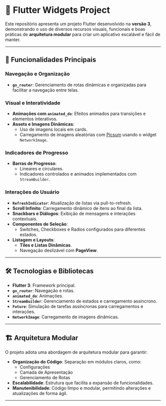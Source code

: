 # 📱 Flutter Widgets Project

Este repositório apresenta um projeto Flutter desenvolvido na **versão 3**, demonstrando o uso de diversos recursos visuais, funcionais e boas práticas de **arquitetura modular** para criar um aplicativo escalável e fácil de manter.

---

## 🚀 **Funcionalidades Principais**

### Navegação e Organização

- **`go_router`**: Gerenciamento de rotas dinâmicas e organizadas para facilitar a navegação entre telas.

### Visual e Interatividade

- **Animações com `animated_do`**: Efeitos animados para transições e elementos interativos.
- **Assets e Imagens Dinâmicas**:
  - Uso de imagens locais em cards.
  - Carregamento de imagens aleatórias com [Picsum](https://picsum.photos/) usando o widget `NetworkImage`.

### Indicadores de Progresso

- **Barras de Progresso**:
  - Lineares e circulares.
  - Indicadores controlados e animados implementados com `StreamBuilder`.

### Interações do Usuário

- **`RefreshIndicator`**: Atualização de listas via pull-to-refresh.
- **Scroll Infinito**: Carregamento dinâmico de itens ao final da lista.
- **Snackbars e Diálogos**: Exibição de mensagens e interações contextuais.
- **Componentes de Seleção**:
  - Switches, Checkboxes e Radios configurados para diferentes estados.
- **Listagem e Layouts**:
  - **Tiles e Listas Dinâmicas**.
  - Navegação deslizável com **PageView**.

---

## 🛠 **Tecnologias e Bibliotecas**

- **Flutter 3**: Framework principal.
- **`go_router`**: Navegação e rotas.
- **`animated_do`**: Animações.
- **`StreamBuilder`**: Gerenciamento de estados e carregamento assíncrono.
- **`Future`**: Simulação de tarefas assíncronas para carregamentos e interações.
- **`NetworkImage`**: Carregamento de imagens dinâmicas.

---

## 🏗 **Arquitetura Modular**

O projeto adota uma abordagem de arquitetura modular para garantir:

- **Organização do Código**: Separação em módulos claros, como:
  - Configurações
  - Camada de Apresentação
  - Gerenciamento de Rotas
- **Escalabilidade**: Estrutura que facilita a expansão de funcionalidades.
- **Manutenibilidade**: Código limpo e modular, permitindo alterações e atualizações de forma ágil.

---
